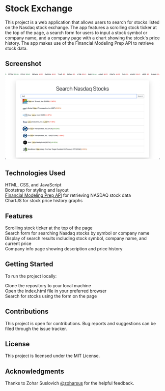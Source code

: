 # Stock Exchange

This project is a web application that allows users to search for stocks listed on the Nasdaq stock exchange. The app features a scrolling stock ticker at the top of the page, a search form for users to input a stock symbol or company name, and a company page with a chart showing the stock's price history. The app makes use of the Financial Modeling Prep API to retrieve stock data.

## Screenshot

![Screenshot](/StockExchangeJS.png)

## Technologies Used

HTML, CSS, and JavaScript  
Bootstrap for styling and layout  
[Financial Modeling Prep API](https://site.financialmodelingprep.com/developer/docs/) for retrieving NASDAQ stock data  
ChartJS for stock price history graphs  

## Features

Scrolling stock ticker at the top of the page  
Search form for searching Nasdaq stocks by symbol or company name  
Display of search results including stock symbol, company name, and current price  
Company info page showing description and price history  

## Getting Started

To run the project locally:

Clone the repository to your local machine  
Open the index.html file in your preferred browser  
Search for stocks using the form on the page  

## Contributions

This project is open for contributions. Bug reports and suggestions can be filed through the issue tracker.

## License

This project is licensed under the MIT License.

## Acknowledgments

Thanks to Zohar Suslovich [@zoharsus](https://github.com/zoharsus) for the helpful feedback.
